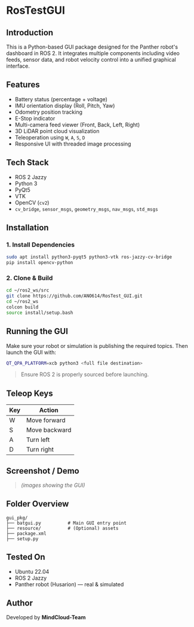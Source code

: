 # RosTestGUI

## Introduction

This is a Python-based GUI package designed for the Panther robot's dashboard in ROS 2. It integrates multiple components including video feeds, sensor data, and robot velocity control into a unified graphical interface.

##  Features

-  Battery status (percentage + voltage)
-  IMU orientation display (Roll, Pitch, Yaw)
-  Odometry position tracking
-  E-Stop indicator
-  Multi-camera feed viewer (Front, Back, Left, Right)
-  3D LiDAR point cloud visualization
-  Teleoperation using `W`, `A`, `S`, `D`
-  Responsive UI with threaded image processing

## Tech Stack

- ROS 2 Jazzy
- Python 3
- PyQt5
- VTK
- OpenCV (`cv2`)
- `cv_bridge`, `sensor_msgs`, `geometry_msgs`, `nav_msgs`, `std_msgs`

## Installation

### 1. Install Dependencies

```bash
sudo apt install python3-pyqt5 python3-vtk ros-jazzy-cv-bridge
pip install opencv-python
```

### 2. Clone & Build

```bash
cd ~/ros2_ws/src
git clone https://github.com/ANO614/RosTest_GUI.git
cd ~/ros2_ws
colcon build
source install/setup.bash
```

## Running the GUI

Make sure your robot or simulation is publishing the required topics. Then launch the GUI with:

```bash
QT_QPA_PLATFORM=xcb python3 <full file destination>
```

> Ensure ROS 2 is properly sourced before launching.

## Teleop Keys

| Key | Action        |
|-----|---------------|
| W   | Move forward  |
| S   | Move backward |
| A   | Turn left     |
| D   | Turn right    |

## Screenshot / Demo

> *(images showing the GUI)*

## Folder Overview

```
gui_pkg/
├── batgui.py          # Main GUI entry point
├── resource/          # (Optional) assets
├── package.xml
├── setup.py
```

## Tested On

- Ubuntu 22.04
- ROS 2 Jazzy
- Panther robot (Husarion) — real & simulated

## Author

Developed by **MindCloud-Team**

